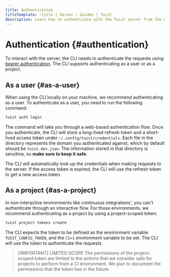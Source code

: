 ```yaml
---
title: Authentication
titleTemplate: :title | Server | Guides | Tuist
description: Learn how to authenticate with the Tuist server from the CLI.
---
```


# Authentication {#authentication}

To interact with the server, the CLI needs to authenticate the requests using [bearer authentication](https://swagger.io/docs/specification/authentication/bearer-authentication/). The CLI supports authenticating as a user or as a project.

## As a user {#as-a-user}

When using the CLI locally on your machine, we recommend authenticating as a user. To authenticate as a user, you need to run the following command:

```bash
tuist auth login
```

The command will take you through a web-based authentication flow. Once you authenticate, the CLI will store a long-lived refresh token and a short-lived access token under `~/.config/tuist/credentials`. Each file in the directory represents the domain you authenticated against, which by default should be `tuist.dev.json`. The information stored in that directory is sensitive, so **make sure to keep it safe**.

The CLI will automatically look up the credentials when making requests to the server. If the access token is expired, the CLI will use the refresh token to get a new access token.

## As a project {#as-a-project}

In non-interactive environments like continuous integrations', you can't authenticate through an interactive flow. For those environments, we recommend authenticating as a project by using a project-scoped token:

```bash
tuist project tokens create
```

The CLI expects the token to be defined as the environment variable `TUIST_CONFIG_TOKEN`, and the `CI=1` environment variable to be set. The CLI will use the token to authenticate the requests.

> [!IMPORTANT] LIMITED SCOPE
> The permissions of the project-scoped token are limited to the actions that we consider safe for projects to perform from a CI environment. We plan to document the permissions that the token has in the future.
